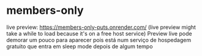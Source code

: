 # members-only
live preview: https://members-only-puts.onrender.com/ (live preview might take a while to load because it's on a free host service)
Preview live pode demorar um pouco para aparecer pois está num serviço de hospedagem gratuito que entra em sleep mode depois de algum tempo
